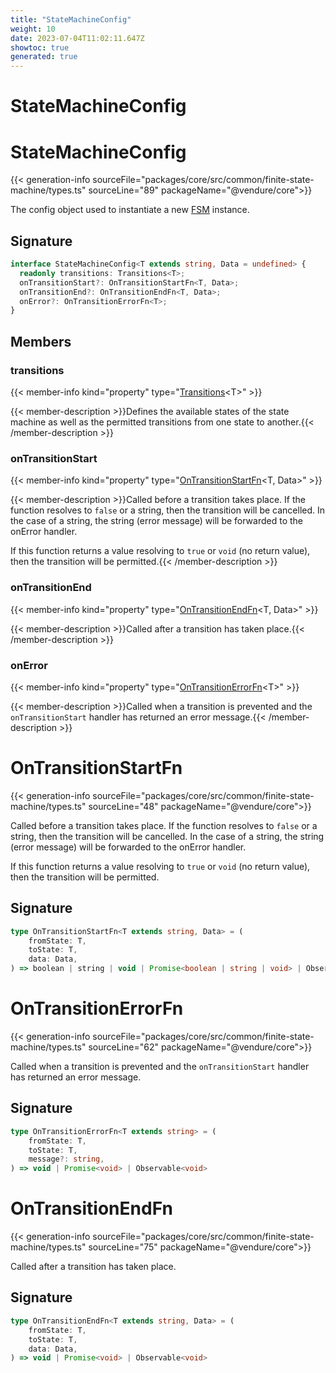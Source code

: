 ```yaml
---
title: "StateMachineConfig"
weight: 10
date: 2023-07-04T11:02:11.647Z
showtoc: true
generated: true
---
```

<!-- This file was generated from the Vendure source. Do not modify. Instead, re-run the "docs:build" script -->

# StateMachineConfig
<div class="symbol">


# StateMachineConfig

{{< generation-info sourceFile="packages/core/src/common/finite-state-machine/types.ts" sourceLine="89" packageName="@vendure/core">}}

The config object used to instantiate a new <a href='/typescript-api/state-machine/fsm#fsm'>FSM</a> instance.

## Signature

```TypeScript
interface StateMachineConfig<T extends string, Data = undefined> {
  readonly transitions: Transitions<T>;
  onTransitionStart?: OnTransitionStartFn<T, Data>;
  onTransitionEnd?: OnTransitionEndFn<T, Data>;
  onError?: OnTransitionErrorFn<T>;
}
```
## Members

### transitions

{{< member-info kind="property" type="<a href='/typescript-api/state-machine/transitions#transitions'>Transitions</a>&#60;T&#62;"  >}}

{{< member-description >}}Defines the available states of the state machine as well as the permitted
transitions from one state to another.{{< /member-description >}}

### onTransitionStart

{{< member-info kind="property" type="<a href='/typescript-api/state-machine/state-machine-config#ontransitionstartfn'>OnTransitionStartFn</a>&#60;T, Data&#62;"  >}}

{{< member-description >}}Called before a transition takes place. If the function resolves to `false` or a string, then the transition
will be cancelled. In the case of a string, the string (error message) will be forwarded to the onError handler.

If this function returns a value resolving to `true` or `void` (no return value), then the transition
will be permitted.{{< /member-description >}}

### onTransitionEnd

{{< member-info kind="property" type="<a href='/typescript-api/state-machine/state-machine-config#ontransitionendfn'>OnTransitionEndFn</a>&#60;T, Data&#62;"  >}}

{{< member-description >}}Called after a transition has taken place.{{< /member-description >}}

### onError

{{< member-info kind="property" type="<a href='/typescript-api/state-machine/state-machine-config#ontransitionerrorfn'>OnTransitionErrorFn</a>&#60;T&#62;"  >}}

{{< member-description >}}Called when a transition is prevented and the `onTransitionStart` handler has returned an
error message.{{< /member-description >}}


</div>
<div class="symbol">


# OnTransitionStartFn

{{< generation-info sourceFile="packages/core/src/common/finite-state-machine/types.ts" sourceLine="48" packageName="@vendure/core">}}

Called before a transition takes place. If the function resolves to `false` or a string, then the transition
will be cancelled. In the case of a string, the string (error message) will be forwarded to the onError handler.

If this function returns a value resolving to `true` or `void` (no return value), then the transition
will be permitted.

## Signature

```TypeScript
type OnTransitionStartFn<T extends string, Data> = (
    fromState: T,
    toState: T,
    data: Data,
) => boolean | string | void | Promise<boolean | string | void> | Observable<boolean | string | void>
```
</div>
<div class="symbol">


# OnTransitionErrorFn

{{< generation-info sourceFile="packages/core/src/common/finite-state-machine/types.ts" sourceLine="62" packageName="@vendure/core">}}

Called when a transition is prevented and the `onTransitionStart` handler has returned an
error message.

## Signature

```TypeScript
type OnTransitionErrorFn<T extends string> = (
    fromState: T,
    toState: T,
    message?: string,
) => void | Promise<void> | Observable<void>
```
</div>
<div class="symbol">


# OnTransitionEndFn

{{< generation-info sourceFile="packages/core/src/common/finite-state-machine/types.ts" sourceLine="75" packageName="@vendure/core">}}

Called after a transition has taken place.

## Signature

```TypeScript
type OnTransitionEndFn<T extends string, Data> = (
    fromState: T,
    toState: T,
    data: Data,
) => void | Promise<void> | Observable<void>
```
</div>
